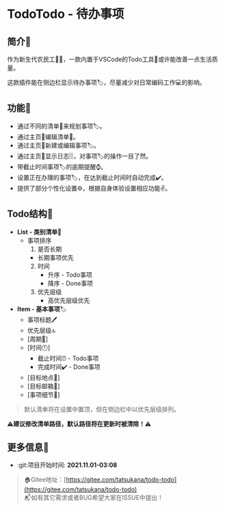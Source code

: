 # TodoTodo - 待办事项

## 简介:book:

作为新生代农民工:farmer:，一款内置于VSCode的Todo工具:wrench:或许能改善一点生活质量。

这款插件能在侧边栏显示待办事项:label:，尽量减少对日常编码工作:computer:的影响。

## 功能:book:

- 通过不同的清单:page_with_curl:来规划事项:label:。
- 通过主页:page_facing_up:编辑清单:page_with_curl:。
- 通过主页:page_facing_up:新建或编辑事项:label:。
- 通过主页:page_facing_up:显示日志:file_cabinet:，对事项:label:的操作一目了然。
- 带截止时间事项:label:的逾期提醒:watch:。
- 设置正在办理的事项:label:，在达到截止时间时自动完成:heavy_check_mark:。
- 提供了部分个性化设置:gear:，根据自身体验设置相应功能:v:。

## Todo结构:book:

- **List - 类别清单**:page_with_curl:
  - 事项排序
    1. 是否长期
      - 长期事项优先
    2. 时间
       - 升序 - Todo事项
       - 降序 - Done事项
    3. 优先层级
       - 高优先层级优先
- **Item - 基本事项**:label:
  - 事项标题:pen:
  - 优先层级:top:
  - [周期:date:]
  - [时间:clock12:]
    - 截止时间:alarm_clock: - Todo事项
    - 完成时间:heavy_check_mark: - Done事项
  - [目标地点:round_pushpin:]
  - [目标邮箱:email:]
  - [事项细节:memo:]

> 默认清单将在设置中置顶，但在侧边栏中以优先层级排列。

**:warning:建议修改清单路径，默认路径将在更新时被清除！:warning:**

## 更多信息:book:

- :git:项目开始时间: **2021.11.01-03:08**

> :house:Gitee地址：[https://gitee.com/tatsukana/todo-todo](https://gitee.com/tatsukana/todo-todo)
> <br>
> :mailbox_with_mail:如有其它需求或者BUG希望大家在ISSUE中提出！